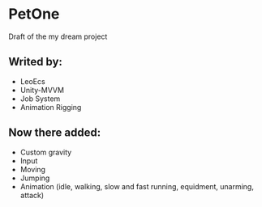 # PetOne
Draft of the my dream project

## Writed by:
- LeoEcs
- Unity-MVVM
- Job System
- Animation Rigging

## Now there added:
- Custom gravity
- Input
- Moving
- Jumping
- Animation (idle, walking, slow and fast running, equidment, unarming, attack)